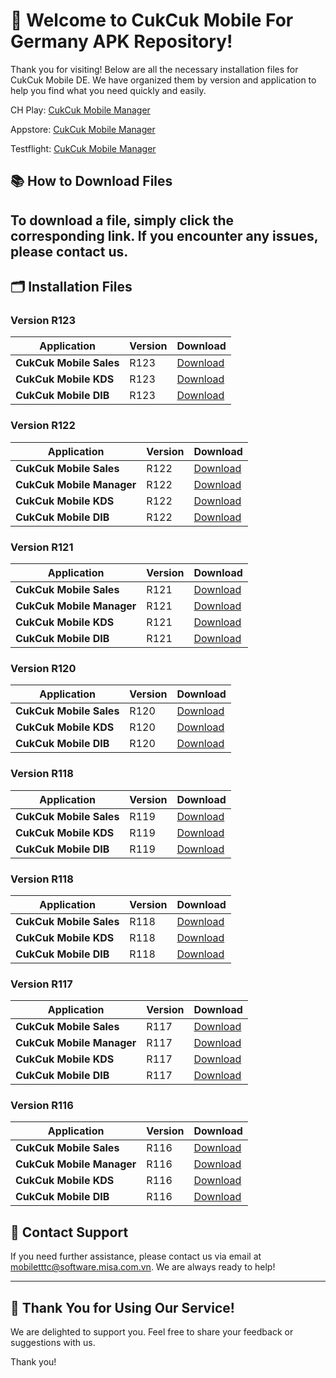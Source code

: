 # 🎉 **Welcome to CukCuk Mobile For Germany APK Repository!**

Thank you for visiting! Below are all the necessary installation files for CukCuk Mobile DE. We have organized them by version and application to help you find what you need quickly and easily.

CH Play:
[CukCuk Mobile Manager](https://play.google.com/store/apps/details?id=vn.com.misa.cukcukmanager.com)

Appstore:
[CukCuk Mobile Manager](https://apps.apple.com/us/app/cukcuk-manager/id6472429763)

Testflight:
[CukCuk Mobile Manager](https://testflight.apple.com/join/UOb0NEwX)

## 📚 **How to Download Files**
To download a file, simply click the corresponding link. If you encounter any issues, please contact us.
---

## 🗂️ **Installation Files**

### Version R123

| Application | Version | Download |
|---|---|---|
| **CukCuk Mobile Sales** | R123 | [Download](https://github.com/CukCuk-US/CUKCUK-DE/releases/download/R123/Sale_R123_0_0_0.apk) |
| **CukCuk Mobile KDS** | R123 | [Download](https://github.com/CukCuk-US/CUKCUK-DE/releases/download/R123/KDS_R123_0_0_0.apk) |
| **CukCuk Mobile DIB** | R123 | [Download](https://github.com/CukCuk-US/CUKCUK-DE/releases/download/R123/DIB_R123_0_0_0.apk) |

### Version R122

| Application | Version | Download |
|---|---|---|
| **CukCuk Mobile Sales** | R122 | [Download](https://github.com/CukCuk-US/CUKCUK-DE/releases/download/R122/Sale_R122_0_0_100.apk) |
| **CukCuk Mobile Manager** | R122 | [Download](https://github.com/CukCuk-US/CUKCUK-DE/releases/download/R122/Manager_R122_0_0_0.apk) |
| **CukCuk Mobile KDS** | R122 | [Download](https://github.com/CukCuk-US/CUKCUK-DE/releases/download/R122/KDS_R122_0_0_100.apk) |
| **CukCuk Mobile DIB** | R122 | [Download](https://github.com/CukCuk-US/CUKCUK-DE/releases/download/R122/DIB_R122_0_0_100.apk) |

### Version R121

| Application | Version | Download |
|---|---|---|
| **CukCuk Mobile Sales** | R121 | [Download](https://github.com/CukCuk-US/CUKCUK-DE/releases/download/R121/Sale_R121_0_0_106.apk) |
| **CukCuk Mobile Manager** | R121 | [Download](https://github.com/CukCuk-US/CUKCUK-DE/releases/download/R121/Manager_R121_0_0_0.apk) |
| **CukCuk Mobile KDS** | R121 | [Download](https://github.com/CukCuk-US/CUKCUK-DE/releases/download/R121/KDS_R121_0_0_106.apk) |
| **CukCuk Mobile DIB** | R121 | [Download](https://github.com/CukCuk-US/CUKCUK-DE/releases/download/R121/DIB_R121_0_0_106.apk) |

### Version R120

| Application | Version | Download |
|---|---|---|
| **CukCuk Mobile Sales** | R120 | [Download](https://github.com/CukCuk-US/CUKCUK-DE/releases/download/R120/Sale_R120_0_0_105.apk) |
| **CukCuk Mobile KDS** | R120 | [Download](https://github.com/CukCuk-US/CUKCUK-DE/releases/download/R120/KDS_R120_0_0_105.apk) |
| **CukCuk Mobile DIB** | R120 | [Download](https://github.com/CukCuk-US/CUKCUK-DE/releases/download/R120/DIB_R120_0_0_105.apk) |

### Version R118

| Application | Version | Download |
|---|---|---|
| **CukCuk Mobile Sales** | R119 | [Download](https://github.com/CukCuk-US/CUKCUK-DE/releases/download/R119/Sale_R119_0_0_100.apk) |
| **CukCuk Mobile KDS** | R119 | [Download](https://github.com/CukCuk-US/CUKCUK-DE/releases/download/R119/KDS_R119_0_0_100.apk) |
| **CukCuk Mobile DIB** | R119 | [Download](https://github.com/CukCuk-US/CUKCUK-DE/releases/download/R119/DIB_R119_0_0_100.apk) |

### Version R118

| Application | Version | Download |
|---|---|---|
| **CukCuk Mobile Sales** | R118 | [Download](https://github.com/CukCuk-US/CUKCUK-DE/releases/download/R118/Sale_R118_0_0_111.apk) |
| **CukCuk Mobile KDS** | R118 | [Download](https://github.com/CukCuk-US/CUKCUK-DE/releases/download/R118/KDS_R118_0_0_111.apk) |
| **CukCuk Mobile DIB** | R118 | [Download](https://github.com/CukCuk-US/CUKCUK-DE/releases/download/R118/DIB_R118_0_0_111.apk) |

### Version R117

| Application | Version | Download |
|---|---|---|
| **CukCuk Mobile Sales** | R117 | [Download](https://github.com/CukCuk-US/CUKCUK-DE/releases/download/R117/Sale_R117_0_0_138.apk) |
| **CukCuk Mobile Manager** | R117 | [Download](https://github.com/CukCuk-US/CUKCUK-DE/releases/download/R117/Manager_R117_0_0_0.apk) |
| **CukCuk Mobile KDS** | R117 | [Download](https://github.com/CukCuk-US/CUKCUK-DE/releases/download/R117/KDS_R117_0_0_138.apk) |
| **CukCuk Mobile DIB** | R117 | [Download](https://github.com/CukCuk-US/CUKCUK-DE/releases/download/R117/DIB_R117_0_0_138.apk) |

### Version R116

| Application | Version | Download |
|---|---|---|
| **CukCuk Mobile Sales** | R116 | [Download](https://github.com/CukCuk-US/CUKCUK-DE/releases/download/R116/Sale_R116_0_0_112.apk) |
| **CukCuk Mobile Manager** | R116 | [Download](https://github.com/CukCuk-US/CUKCUK-DE/releases/download/R116/Manager_R116_0_0_0.apk) |
| **CukCuk Mobile KDS** | R116 | [Download](https://github.com/CukCuk-US/CUKCUK-DE/releases/download/R116/KDS_R116_0_0_0.apk) |
| **CukCuk Mobile DIB** | R116 | [Download](https://github.com/CukCuk-US/CUKCUK-DE/releases/download/R116/DIB_R116_0_0_0.apk) |


## 📧 **Contact Support**

If you need further assistance, please contact us via email at [mobiletttc@software.misa.com.vn](mailto:mobiletttc@software.misa.com.vn). We are always ready to help!

---

## 🚀 **Thank You for Using Our Service!**

We are delighted to support you. Feel free to share your feedback or suggestions with us.

Thank you!
